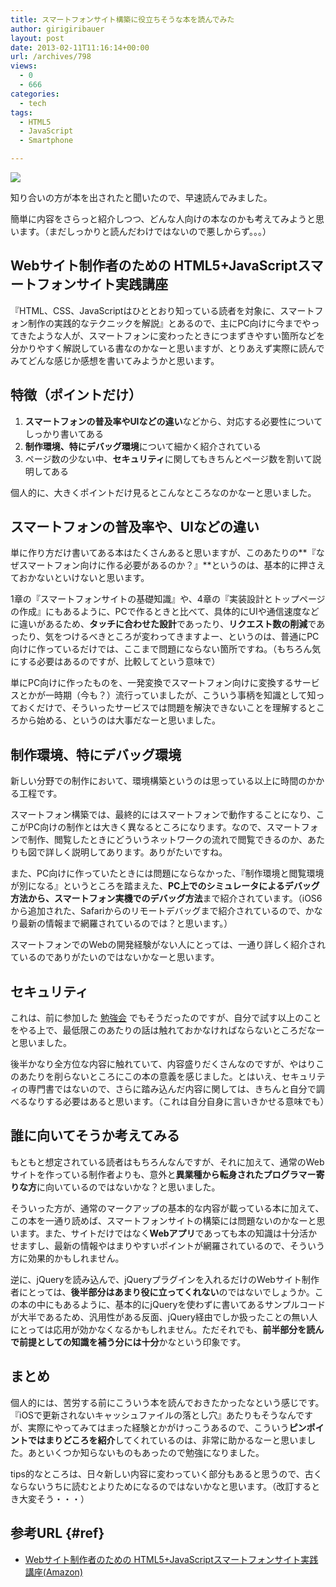 ```yaml
---
title: スマートフォンサイト構築に役立ちそうな本を読んでみた
author: girigiribauer
layout: post
date: 2013-02-11T11:16:14+00:00
url: /archives/798
views:
  - 0
  - 666
categories:
  - tech
tags:
  - HTML5
  - JavaScript
  - Smartphone

---
```

![][1]

知り合いの方が本を出されたと聞いたので、早速読んでみました。

簡単に内容をさらっと紹介しつつ、どんな人向けの本なのかも考えてみようと思います。（まだしっかりと読んだわけではないので悪しからず。。。）

## Webサイト制作者のための HTML5+JavaScriptスマートフォンサイト実践講座

『HTML、CSS、JavaScriptはひととおり知っている読者を対象に、スマートフォン制作の実践的なテクニックを解説』とあるので、主にPC向けに今までやってきたような人が、スマートフォンに変わったときにつまずきやすい箇所などを分かりやすく解説している書なのかなーと思いますが、とりあえず実際に読んでみてどんな感じか感想を書いてみようかと思います。

## 特徴（ポイントだけ）

  1. **スマートフォンの普及率やUIなどの違い**などから、対応する必要性についてしっかり書いてある
  2. **制作環境、特にデバッグ環境**について細かく紹介されている
  3. ページ数の少ない中、**セキュリティ**に関してもきちんとページ数を割いて説明してある

個人的に、大きくポイントだけ見るとこんなところなのかなーと思いました。

## スマートフォンの普及率や、UIなどの違い

単に作り方だけ書いてある本はたくさんあると思いますが、このあたりの**『なぜスマートフォン向けに作る必要があるのか？』**というのは、基本的に押さえておかないといけないと思います。

1章の『スマートフォンサイトの基礎知識』や、4章の『実装設計とトップページの作成』にもあるように、PCで作るときと比べて、具体的にUIや通信速度などに違いがあるため、**タッチに合わせた設計**であったり、**リクエスト数の削減**であったり、気をつけるべきところが変わってきますよー、というのは、普通にPC向けに作っているだけでは、ここまで問題にならない箇所ですね。（もちろん気にする必要はあるのですが、比較してという意味で）

単にPC向けに作ったものを、一発変換でスマートフォン向けに変換するサービスとかが一時期（今も？）流行っていましたが、こういう事柄を知識として知っておくだけで、そういったサービスでは問題を解決できないことを理解するところから始める、というのは大事だなーと思いました。

## 制作環境、特にデバッグ環境

新しい分野での制作において、環境構築というのは思っている以上に時間のかかる工程です。

スマートフォン構築では、最終的にはスマートフォンで動作することになり、ここがPC向けの制作とは大きく異なるところになります。なので、スマートフォンで制作、閲覧したときにどういうネットワークの流れで閲覧できるのか、あたりも図で詳しく説明してあります。ありがたいですね。

また、PC向けに作っていたときには問題にならなかった、『制作環境と閲覧環境が別になる』というところを踏まえた、**PC上でのシミュレータによるデバッグ方法から、スマートフォン実機でのデバッグ方法**まで紹介されています。（iOS6から追加された、Safariからのリモートデバッグまで紹介されているので、かなり最新の情報まで網羅されているのでは？と思います。）

スマートフォンでのWebの開発経験がない人にとっては、一通り詳しく紹介されているのでありがたいのではないかなーと思います。

## セキュリティ

これは、前に参加した [勉強会][2] でもそうだったのですが、自分で試す以上のことをやる上で、最低限このあたりの話は触れておかなければならないところだなーと思いました。

後半かなり全方位な内容に触れていて、内容盛りだくさんなのですが、やはりこのあたりを削らないところにこの本の意義を感じました。とはいえ、セキュリティの専門書ではないので、さらに踏み込んだ内容に関しては、きちんと自分で調べるなりする必要はあると思います。（これは自分自身に言いきかせる意味でも）

## 誰に向いてそうか考えてみる

もともと想定されている読者はもちろんなんですが、それに加えて、通常のWebサイトを作っている制作者よりも、意外と**異業種から転身されたプログラマー寄りな方**に向いているのではないかな？と思いました。

そういった方が、通常のマークアップの基本的な内容が載っている本に加えて、この本を一通り読めば、スマートフォンサイトの構築には問題ないのかなーと思います。また、サイトだけではなく**Webアプリ**であっても本の知識は十分活かせますし、最新の情報やはまりやすいポイントが網羅されているので、そういう方に効果的かもしれません。

逆に、jQueryを読み込んで、jQueryプラグインを入れるだけのWebサイト制作者にとっては、**後半部分はあまり役に立ってくれない**のではないでしょうか。この本の中にもあるように、基本的にjQueryを使わずに書いてあるサンプルコードが大半であるため、汎用性がある反面、jQuery経由でしか扱ったことの無い人にとっては応用が効かなくなるかもしれません。ただそれでも、**前半部分を読んで前提としての知識を補う分には十分**かなという印象です。

## まとめ

個人的には、苦労する前にこういう本を読んでおきたかったなという感じです。『iOSで更新されないキャッシュファイルの落とし穴』あたりもそうなんですが、実際にやってみてはまった経験とかがけっこうあるので、こういう**ピンポイントではまりどころを紹介**してくれているのは、非常に助かるなーと思いました。あといくつか知らないものもあったので勉強になりました。

tips的なところは、日々新しい内容に変わっていく部分もあると思うので、古くならないうちに読むとよりためになるのではないかなと思います。（改訂するとき大変そう・・・）

## 参考URL {#ref}

  * [Webサイト制作者のための HTML5+JavaScriptスマートフォンサイト実践講座(Amazon)][3]

 [1]: /img/2013/02/books.jpg
 [2]: /archives/673/
 [3]: http://www.amazon.co.jp/Web%E3%82%B5%E3%82%A4%E3%83%88%E5%88%B6%E4%BD%9C%E8%80%85%E3%81%AE%E3%81%9F%E3%82%81%E3%81%AE-HTML5-JavaScript%E3%82%B9%E3%83%9E%E3%83%BC%E3%83%88%E3%83%95%E3%82%A9%E3%83%B3%E3%82%B5%E3%82%A4%E3%83%88%E5%AE%9F%E8%B7%B5%E8%AC%9B%E5%BA%A7-%E4%BD%90%E8%97%A4-%E6%AD%A9/dp/4774154113/ref=sr_1_13?ie=UTF8&qid=1360567442&sr=8-13

